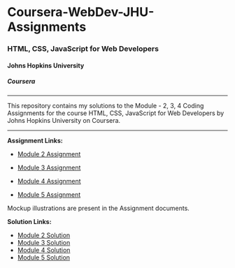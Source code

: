 # Coursera-WebDev-JHU-Assignments

### HTML, CSS, JavaScript for Web Developers
#### Johns Hopkins University
##### Coursera
---
This repository contains my solutions to the Module - 2, 3, 4 Coding Assignments for the course HTML, CSS, JavaScript for Web Developers by Johns Hopkins University on Coursera. 

---
**Assignment Links:**

- [Module 2 Assignment](http://goo.gl/4Blt4G)

- [Module 3 Assignment](http://bit.ly/1mKZzJ5)

- [Module 4 Assignment](http://bit.ly/21StgWz)

- [Module 5 Assignment](http://bit.ly/1UWgPJ1)

Mockup illustrations are present in the Assignment documents.


**Solution Links:**

- [Module 2 Solution](https://aayyoooo.github.io/WEBDEVELOPMENMTJHU/module-2-solution/index.html)
- [Module 3 Solution](https://aayyoooo.github.io/WEBDEVELOPMENMTJHU/module-3-solution/index.html)
- [Module 4 Solution](https://aayyoooo.github.io/WEBDEVELOPMENMTJHU/module-4-solution/index.html)
- [Module 5 Solution](https://github.com/AAyyoooo/WEBDEVELOPMENMTJHU/blob/master/index.html)



